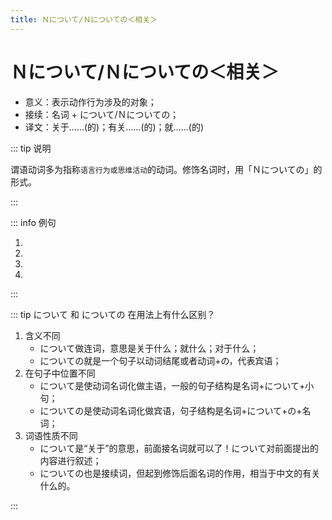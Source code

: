 ```yaml
---
title: Ｎについて/Ｎについての＜相关＞
---
```


# Ｎについて/Ｎについての＜相关＞

- 意义：表示动作行为涉及的对象；
- 接续：名词 + について/Ｎについての；
- 译文：关于……(的)；有关……(的)；就……(的)

::: tip 说明

谓语动词多为指称`语言行为或思维活动`的动词。修饰名词时，用「Ｎについての」的形式。

:::

::: info 例句

1. <grammer-content sentence="ここでは、[食事/しょくじ]のマナーや**[習慣/しゅうかん]について**[比較/ひかく]する。" trans="这里比较一下吃饭的礼仪和习惯。" />
2. <grammer-content sentence="これから[日本語/にほんご]の**[文法/ぶんぽう]について**[説明/せつめい]します。" trans="下面就日语语法进行说明。" />
3. <grammer-content sentence="[若者/わかもの]のスマホ**[利用/りよう]について**アンケート[調査/ちょうさ]をした。" trans="对年轻人使用智能手机进行了问卷调查。" />
4. <grammer-content sentence="**[日本文化/にほんぶんか]についての**[資料/しりょう]を[集/あつ]めている。" trans="收集关于日本文化的资料。" />

:::

::: tip について 和 についての 在用法上有什么区别？

1. 含义不同
   - について做连词，意思是关于什么；就什么；对于什么；
   - についての就是一个句子以动词结尾或者动词+の，代表宾语；
2. 在句子中位置不同
   - について是使动词名词化做主语，一般的句子结构是名词+について+小句；
   - についての是使动词名词化做宾语，句子结构是名词+について+の+名词；
3. 词语性质不同
   - について是“关于”的意思，前面接名词就可以了！について对前面提出的内容进行叙述；
   - についての也是接续词，但起到修饰后面名词的作用，相当于中文的有关什么的。

:::
